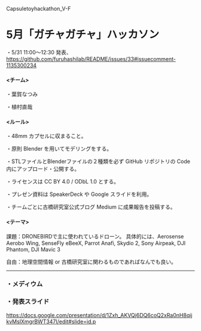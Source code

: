 Capsuletoyhackathon_V-F
# 5月「ガチャガチャ」ハッカソン

・5/31 11:00〜12:30 発表、
https://github.com/furuhashilab/README/issues/33#issuecomment-1135300234

#### <チーム>
・葉賀なつみ

・植村直哉

#### <ルール>

・48mm カプセルに収まること。

・原則 Blender を用いてモデリングをする。

・STLファイルとBlenderファイルの２種類を必ず GitHub リポジトリの Code 内にアップロード・公開する。

・ライセンスは CC BY 4.0 / ODbL 1.0 とする。

・プレゼン資料は SpeakerDeck や Google スライドを利用。

・チームごとに古橋研究室公式ブログ Medium に成果報告を投稿する。

#### <テーマ>

課題：DRONEBIRDで主に使われているドローン。
具体的には、Aerosense Aerobo Wing, SenseFly eBeeX, Parrot Anafi, Skydio 2, Sony Airpeak, DJI Phantom, DJI Mavic 3

自由：地理空間情報 or 古橋研究室に関わるものであればなんでも良い。


---
### ・メディウム


### ・発表スライド
https://docs.google.com/presentation/d/1Zxh_AKVQj6DQ6coQ2xRa0nH8qijkvMslXmgrBWT347I/edit#slide=id.p
